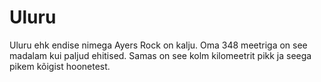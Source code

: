 # Uluru

Uluru ehk endise nimega Ayers Rock on kalju. Oma 348 meetriga on see madalam kui
paljud ehitised. Samas on see kolm kilomeetrit pikk ja seega pikem kõigist
hoonetest.
